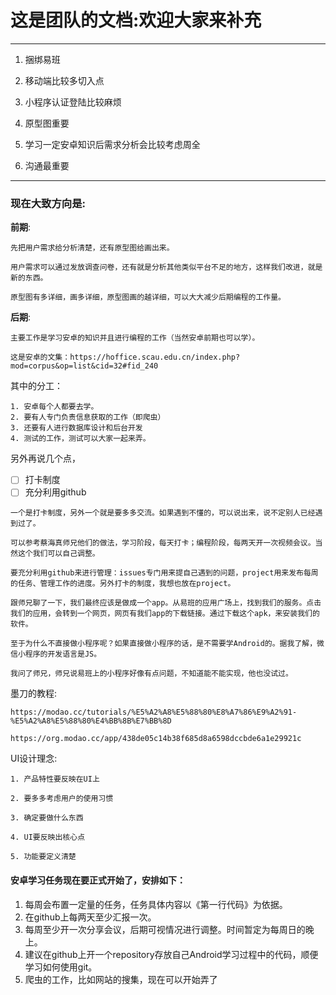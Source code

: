 ﻿# 这是团队的文档:欢迎大家来补充

----------
1. 捆绑易班

1. 移动端比较多切入点 

1. 小程序认证登陆比较麻烦

1. 原型图重要 
 
1. 学习一定安卓知识后需求分析会比较考虑周全 

1. 沟通最重要
----------


### 现在大致方向是:

**前期**:

	先把用户需求给分析清楚，还有原型图给画出来。

	用户需求可以通过发放调查问卷，还有就是分析其他类似平台不足的地方，这样我们改进，就是新的东西。

	原型图有多详细，画多详细，原型图画的越详细，可以大大减少后期编程的工作量。

**后期**:
```
主要工作是学习安卓的知识并且进行编程的工作（当然安卓前期也可以学）。

这是安卓的文集：https://hoffice.scau.edu.cn/index.php?mod=corpus&op=list&cid=32#fid_240
```

其中的分工：
```
1. 安卓每个人都要去学。
2. 要有人专门负责信息获取的工作（即爬虫）
3. 还要有人进行数据库设计和后台开发
4. 测试的工作，测试可以大家一起来弄。
```

另外再说几个点，
- [ ] 打卡制度
- [ ] 充分利用github

```
一个是打卡制度，另外一个就是要多多交流。如果遇到不懂的，可以说出来，说不定别人已经遇到过了。

可以参考蔡海真师兄他们的做法，学习阶段，每天打卡；编程阶段，每两天开一次视频会议。当然这个我们可以自己调整。

要充分利用github来进行管理：issues专门用来提自己遇到的问题，project用来发布每周的任务、管理工作的进度。另外打卡的制度，我想也放在project。
```
```
跟师兄聊了一下，我们最终应该是做成一个app。从易班的应用广场上，找到我们的服务。点击我们的应用，会转到一个网页，网页有我们app的下载链接。通过下载这个apk，来安装我们的软件。

至于为什么不直接做小程序呢？如果直接做小程序的话，是不需要学Android的。据我了解，微信小程序的开发语言是JS。

我问了师兄，师兄说易班上的小程序好像有点问题，不知道能不能实现，他也没试过。
```

墨刀的教程:
```
https://modao.cc/tutorials/%E5%A2%A8%E5%88%80%E8%A7%86%E9%A2%91-%E5%A2%A8%E5%88%80%E4%BB%8B%E7%BB%8D

https://org.modao.cc/app/438de05c14b38f685d8a6598dccbde6a1e29921c
```
UI设计理念:
```
1. 产品特性要反映在UI上

2. 要多多考虑用户的使用习惯

3. 确定要做什么东西

4. UI要反映出核心点
 
5. 功能要定义清楚
```

#### 安卓学习任务现在要正式开始了，安排如下：
1. 每周会布置一定量的任务，任务具体内容以《第一行代码》为依据。
2. 在github上每两天至少汇报一次。
3. 每周至少开一次分享会议，后期可视情况进行调整。时间暂定为每周日的晚上。
4. 建议在github上开一个repository存放自己Android学习过程中的代码，顺便学习如何使用git。
5. 爬虫的工作，比如网站的搜集，现在可以开始弄了